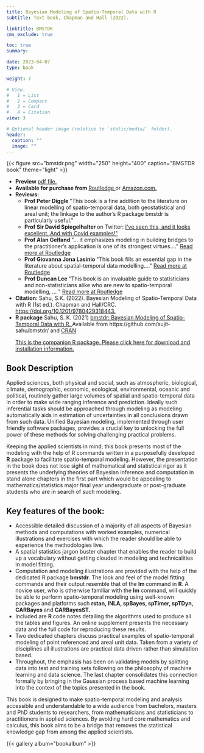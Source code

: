 ```yaml
---
title: Bayesian Modeling of Spatio-Temporal Data with R
subtitle: Text book, Chapman and Hall (2022).   

linktitle: BMSTDR
cms_exclude: true

toc: true
summary: 

date: 2023-04-07
type: book

weight: 7

# View.
#   1 = List
#   2 = Compact
#   3 = Card
#   4 = Citation
view: 3

# Optional header image (relative to `static/media/` folder).
header:
  caption: ""
  image: ""
---
```


{{< figure src="bmstdr.png" width="250" height="400" caption="BMSTDR book" theme="light" >}}

<ul>  
<li> <b> Preview </b> <a href="https://www.soton.ac.uk/~sks/bmbook/preview.pdf"> pdf file. </a>  

<li> <b> Available for purchase from </b>  <a href="https://www.routledge.com/Bayesian-Modeling-of-Spatio-Temporal-Data-with-R/Sahu/p/book/9780367277987">  Routledge </a> or <a href="https://www.amazon.com/Bayesian-Modeling-Spatio-Temporal-Interdisciplinary-Statistics-ebook/dp/B09PNML5F7/ref=sr_1_1?crid=2KJTUFWQQRVSO&keywords=bayesian+modeling+of+spatio-temporal+data+with+r&qid=1643222390&sprefix=Bayesian+modeling+of+spatio-%2Caps%2C126&sr=8-1"> Amazon.com.</a> 

<li> <b> Reviews: </b>
<ul>

<li> <b> Prof Peter Diggle </b>  "This book is a fine addition to the literature on linear modelling of spatio-temporal data, both geostatistical and areal unit; the linkage to the author’s R package bmstdr is particularly useful."

<li> <b> Prof Sir David Spiegelhalter </b> on Twitter:  <a href="https://twitter.com/d_spiegel/status/1494272959506264068"> I've seen this, and it looks excellent. And with Covid examples!" </a> 

<li> <b> Prof Alan Gelfand </b> "... it emphasizes modeling in building bridges to the practitioner’s application is one of its strongest virtues...." 
<a href="https://www.routledge.com/Bayesian-Modeling-of-Spatio-Temporal-Data-with-R/Sahu/p/book/9780367277987"> Read more at Routledge </a> 

<li>  <b> Prof Giovanna Jona Lasinio </b> "This book fills an essential gap in the literature about spatial-temporal data modelling...."
<a href="https://www.routledge.com/Bayesian-Modeling-of-Spatio-Temporal-Data-with-R/Sahu/p/book/9780367277987"> Read more at Routledge </a> 

<li>  <b> Prof Duncan Lee </b> "This book is an invaluable guide to statisticians and non-statisticians alike who are new to spatio-temporal modelling, ... " 
<a href="https://www.routledge.com/Bayesian-Modeling-of-Spatio-Temporal-Data-with-R/Sahu/p/book/9780367277987"> Read more at Routledge </a> 
</ul> 

  <li> <b> Citation: </b> 
  Sahu, S.K. (2022). Bayesian Modeling of Spatio-Temporal Data with R (1st ed.). Chapman and Hall/CRC. <a href="https://doi.org/10.1201/9780429318443">  https://doi.org/10.1201/9780429318443. </a>
  <br>
<li> <b> R package</b> Sahu, S. K.  (2021) <a href="/bmbook/bmstdr-vig_version.html"> bmstdr: Bayesian Modeling of Spatio-Temporal Data with R. </a>
Available from https://github.com/sujit-sahu/bmstdr/ and <a href="https://CRAN.R-project.org/package=bmstdr"> CRAN </a>
<p>
   <a href="/#bmstdr"> This is the companion R package. Please click here for download and installation information. </a>
</ul>  

<h2> Book Description </h2>

Applied sciences, both physical and social,  such as atmospheric, biological, climate, demographic, economic, ecological, environmental, oceanic and political,  routinely gather large volumes of spatial and spatio-temporal data in order to make wide ranging inference and prediction. Ideally such   inferential tasks should be  approached through modeling as modeling automatically aids in estimation of uncertainties in all conclusions drawn from such data. Unified Bayesian modeling, implemented through user friendly software packages, provides a crucial key to unlocking the full power of these methods for solving challenging practical problems. 
<p> 
Keeping the applied scientists  in mind, this book presents most of the modeling with the help of R commands written in a purposefully developed <b> R</b> package to  facilitate spatio-temporal modeling. However, the presentation in the book does not lose sight of mathematical and statistical rigor as it presents the underlying theories of Bayesian inference and computation in stand alone chapters in the first part which would be appealing to  mathematics/statistics major final year undergraduate or post-graduate students who are in search of such modeling.

<h2>  Key features of the book: </h2>



<ul>
<li> Accessible detailed discussion of a majority of all aspects of Bayesian methods and computations with worked examples, numerical illustrations and exercises with which the reader should be able to experience the methodologies live.
</li> 
<li> A spatial statistics jargon buster chapter that enables the reader to build up a vocabulary without getting clouded in modeling and technicalities in model fitting.
</li>
<li> Computation and modeling illustrations are provided with the help of the dedicated R package <b> bmstdr</b>. The look and feel of the model fitting commands and their output resemble that of the <b> lm </b> command in <b> R</b>. A novice user, who is  otherwise familiar with the <b> lm</b> command, will quickly be able to perform spatio-temporal modeling using well-known packages and platforms such <b> rstan, INLA, spBayes, spTimer, spTDyn, CARBayes </b> and  <b> CARBayesST. </b>
  </li>
  
<li> Included are <b> R </b> code notes detailing the algorithms used to produce all the tables and figures. An online supplement presents the necessary data and the full code for reproducing these results.
  </li>
<li> Two dedicated chapters discuss practical examples  of spatio-temporal modeling of point referenced and areal unit data. Taken from a variety of disciplines all illustrations are practical data driven rather than simulation based. 
  </li>
<li> Throughout, the emphasis has been on validating models by splitting data into test and training sets following on the philosophy of machine learning and data science. The last chapter consolidates this connection formally by bringing in the Gaussian process based machine learning into the context of the topics  presented in the book.   
  </li>
</ul>

<p>
This book is designed to make spatio-temporal modeling and analysis accessible and understandable to a wide audience from bachelors, masters and PhD students to researchers, from mathematicians and statisticians to practitioners in applied sciences.
By avoiding hard core mathematics and calculus, this book aims to be a bridge that removes the statistical knowledge gap from among the applied scientists. 
</p>

<!-- Here is a: 
  <a href="https://www.sujitsahu.com/bmbook/9780429318443_webpdf.pdf"> web pdf version of the book. </a>  -->


{{< gallery album="bookalbum" >}}

